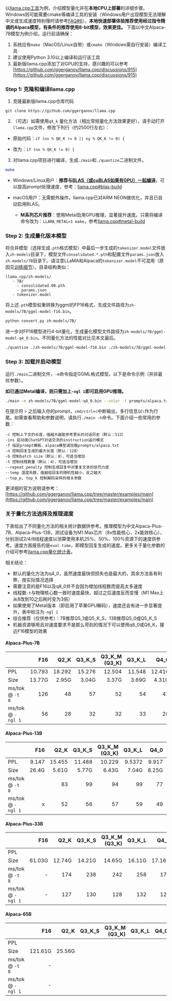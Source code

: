 以[llama.cpp工具](https://github.com/ggerganov/llama.cpp)为例，介绍模型量化并在**本地CPU上部署**的详细步骤。Windows则可能需要cmake等编译工具的安装（Windows用户出现模型无法理解中文或生成速度特别慢时请参考[FAQ#6](./常见问题#问题6windows下模型无法理解中文生成速度很慢等问题)）。**本地快速部署体验推荐使用经过指令精调的Alpaca模型，有条件的推荐使用8-bit模型，效果更佳。** 下面以中文Alpaca-7B模型为例介绍，运行前请确保：

1. 系统应有`make`（MacOS/Linux自带）或`cmake`（Windows需自行安装）编译工具
2. 建议使用Python 3.10以上编译和运行该工具
3. 最新版llama.cpp添加了对GPU的支持，感兴趣的可以参考[https://github.com/ggerganov/llama.cpp/discussions/915](https://github.com/ggerganov/llama.cpp/discussions/915)


### Step 1: 克隆和编译llama.cpp

1. 克隆最新版llama.cpp仓库代码

```
git clone https://github.com/ggerganov/llama.cpp
```

2. （可选）如需使用`qX_k` 量化方法（相比常规量化方法效果更好），请手动打开`llama.cpp`文件，修改下列行（约2500行左右）：

- 原始代码：`if (nx % QK_K != 0 || ny % QK_K != 0) {` 

- 改为：`if (nx % QK_K != 0) {`

3. 对llama.cpp项目进行编译，生成`./main`和`./quantize`二进制文件。

```bash
make
```

- Windows/Linux用户：**推荐与[BLAS（或cuBLAS如果有GPU）一起编译](https://github.com/ggerganov/llama.cpp#blas-build)**，可以提高prompt处理速度，参考：[llama.cpp#blas-build](https://github.com/ggerganov/llama.cpp#blas-build)

- macOS用户：无需额外操作，llama.cpp已对ARM NEON做优化，并且已自动启用BLAS。
  - **M系列芯片推荐**：使用Metal启用GPU推理，显著提升速度。只需将编译命令改为：`LLAMA_METAL=1 make`，参考[llama.cpp#metal-build](https://github.com/ggerganov/llama.cpp#metal-build)


###  Step 2: 生成量化版本模型

将合并模型（选择生成`.pth`格式模型）中最后一步生成的`tokenizer.model`文件放入`zh-models`目录下，模型文件`consolidated.*.pth`和配置文件`params.json`放入`zh-models/7B`目录下。请注意LLaMA和Alpaca的`tokenizer.model`不可混用（原因见[训练细节](./训练细节)）。目录结构类似：

```
llama.cpp/zh-models/
   - 7B/
     - consolidated.00.pth
     - params.json
   - tokenizer.model
```

将上述`.pth`模型权重转换为ggml的FP16格式，生成文件路径为`zh-models/7B/ggml-model-f16.bin`。

```bash
python convert.py zh-models/7B/
```

进一步对FP16模型进行4-bit量化，生成量化模型文件路径为`zh-models/7B/ggml-model-q4_0.bin`。不同量化方法的性能对比见本文最后。

```bash
./quantize ./zh-models/7B/ggml-model-f16.bin ./zh-models/7B/ggml-model-q4_0.bin q4_0
```

### Step 3: 加载并启动模型

运行`./main`二进制文件，`-m`命令指定GGML格式模型。以下是命令示例（并非最优参数）。

**如已通过Metal编译，则只需加上`-ngl 1`即可启用GPU推理。**

```bash
./main -m zh-models/7B/ggml-model-q4_0.bin --color -f prompts/alpaca.txt -ins -c 2048 --temp 0.2 -n 256 --repeat_penalty 1.1
```
在提示符 `>` 之后输入你的prompt，`cmd/ctrl+c`中断输出，多行信息以`\`作为行尾。如需查看帮助和参数说明，请执行`./main -h`命令。下面介绍一些常用的参数：

```
-c 控制上下文的长度，值越大越能参考更长的对话历史（默认：512）
-ins 启动类ChatGPT对话交流的instruction运行模式
-f 指定prompt模板，alpaca模型请加载prompts/alpaca.txt
-n 控制回复生成的最大长度（默认：128）
-b 控制batch size（默认：8），可适当增加
-t 控制线程数量（默认：4），可适当增加
--repeat_penalty 控制生成回复中对重复文本的惩罚力度
--temp 温度系数，值越低回复的随机性越小，反之越大
--top_p, top_k 控制解码采样的相关参数
```

更详细的官方说明请参考：[https://github.com/ggerganov/llama.cpp/tree/master/examples/main](https://github.com/ggerganov/llama.cpp/tree/master/examples/main)


### 关于量化方法选择及推理速度

下表给出了不同量化方法的相关统计数据供参考。推理模型为中文Alpaca-Plus-7B、Alpaca-Plus-13B，测试设备为M1 Max芯片（8x性能核心，2x能效核心），分别测试2/4/8线程速度以测算使用本机25%、50%、100%资源下的速度供参考。速度方面报告的是`eval time`，即模型回复生成的速度。更多关于量化参数的介绍可参考[llama.cpp量化统计表](https://github.com/ggerganov/llama.cpp#quantization)。

相关结论：

- 默认的量化方法为q4_0，虽然速度最快但损失也是最大的，其余方法各有利弊，按实际情况选择
- 需要注意的是F16以及q8_0并不会因为增加线程数而提高太多速度
- 线程数`-t`与物理核心数一致时速度最快，超过之后速度反而变慢（M1 Max上从8改到10之后耗时变为3倍）
- 如果使用了Metal版本（即启用了苹果GPU解码），速度还会有进一步显著提升，表中标注为`-ngl 1`
- 综合推荐（仅供参考）：7B推荐Q5_1或Q5_K_S，13B推荐Q5_0或Q5_K_S
- 机器资源够用且对速度要求不是那么苛刻的情况下可以使用q8_0或Q6_K，接近F16模型的效果

#### Alpaca-Plus-7B

|                   |    F16 |   Q2_K | Q3_K_S | Q3_K_M<br/>(Q3_K) | Q3_K_L |   Q4_0 |   Q4_1 | Q4_K_S | Q4_K_M<br/>(Q4_K) |   Q5_0 |   Q5_1 | Q5_K_S | Q5_K_M<br/>(Q5_K) |   Q6_K |   Q8_0 |
| ----------------- | -----: | -----: | -----: | ----------------: | -----: | -----: | -----: | -----: | ----------------: | -----: | -----: | -----: | ----------------: | -----: | -----: |
| PPL               | 10.793 | 18.292 | 15.276 |            12.504 | 11.548 | 12.416 | 12.002 | 11.717 |            11.062 | 11.155 | 10.905 | 10.930 |            10.869 | 10.845 | 10.790 |
| Size              | 13.77G |  2.95G |  3.04G |             3.37G |  3.69G |  4.31G |  5.17G |  3.93G |             4.18G |  4.74G |  5.17G |  4.76G |             4.89G |  5.65G |  7.75G |
| ms/tok @ `-t 8`   |    126 |     48 |     57 |                52 |     54 |     41 |     49 |     45 |                47 |     46 |     49 |     52 |                54 |     58 |     69 |
| ms/tok @ `-ngl 1` |     56 |     28 |     32 |                32 |     33 |     28 |     26 |     32 |                30 |      x |      x |     32 |                32 |     33 |      x |

#### Alpaca-Plus-13B

|                   |   F16 |   Q2_K | Q3_K_S | Q3_K_M<br/>(Q3_K) | Q3_K_L |  Q4_0 |  Q4_1 | Q4_K_S | Q4_K_M<br/>(Q4_K) |  Q5_0 |  Q5_1 | Q5_K_S | Q5_K_M<br/>(Q5_K) |   Q6_K |   Q8_0 |
| ----------------- | ----: | -----: | -----: | ----------------: | -----: | ----: | ----: | -----: | ----------------: | ----: | ----: | -----: | ----------------: | -----: | -----: |
| PPL               | 9.147 | 15.455 | 11.488 |            10.229 | 9.5372 | 9.917 | 9.689 |  9.947 |             9.295 | 9.325 | 9.344 |  9.286 |             9.246 |  9.169 |  9.147 |
| Size              | 26.4G |  5.61G |  5.77G |             6.43G |  7.04G | 8.25G |  9.9G |  7.49G |             7.99G | 9.08G |  9.9G |  9.11G |             9.37G | 10.83G | 14.85G |
| ms/tok @ `-t 8`   |       |     83 |     99 |                94 |     99 |    77 |    89 |     77 |                81 |    86 |    93 |     93 |                93 |    104 |    132 |
| ms/tok @ `-ngl 1` |     x |     52 |     56 |                57 |     59 |    49 |     x |     58 |                55 |     x |     x |     57 |                57 |     59 |      x |

#### Alpaca-Plus-33B

|                 |    F16 |  Q2_K  | Q3_K_S | Q3_K_M<br/>(Q3_K) | Q3_K_L | Q4_0   | Q4_1   | Q4_K_S | Q4_K_M<br/>(Q4_K) | Q5_0   | Q5_1   | Q5_K_S | Q5_K_M<br/>(Q5_K) | Q6_K   |   Q8_0 |
| :-------------- | -----: | ----: | ------: | ------: | ------: | ------: | ------: | ------: | ------: | -----: | -----: | -----: | -----: | ------ | -----: |
| PPL             |        |        |        |                   |        |        |        |        |                   |        |        |        |                   |        |        |
| Size            | 61.03G | 12.74G | 14.21G | 14.65G | 16.11G | 17.16G | 19.07G | 17.16G | 18.43G | 20.98G | 24.58G | 20.98G |  | 25.03G | 32.42G |
| ms/tok @ `-t 8` |      - |  174  | 238 | 242    | 258 | 170    | 185    | 178 | 194 | 224    | 306    |        |        |        |      - |
| ms/tok @ `-ngl 1` | - | 127 | 130 | 128 | 132 | 120 | x | 127 | 181 | x | x | x |  | x | x |

#### Alpaca-65B

|                   |     F16 |   Q2_K | Q3_K_S | Q3_K_M<br/>(Q3_K) | Q3_K_L | Q4_0 | Q4_1 | Q4_K_S | Q4_K_M<br/>(Q4_K) | Q5_0 | Q5_1 | Q5_K_S | Q5_K_M<br/>(Q5_K) | Q6_K | Q8_0 |
| :---------------- | ------: | -----: | -----: | ----------------: | -----: | ---: | ---: | -----: | ----------------: | ---: | ---: | -----: | ----------------: | ---: | ---: |
| PPL               |         |        |        |                   |        |      |      |        |                   |      |      |        |                   |      |      |
| Size              | 121.61G | 25.56G |        |                   |        |      |      |        |                   |      |      |        |                   |      |      |
| ms/tok @ `-t 8`   |       - |        |        |                   |        |      |      |        |                   |      |      |        |                   |      |      |
| ms/tok @ `-ngl 1` |       - |        |        |                   |        |      |      |        |                   |      |      |        |                   |      |      |
